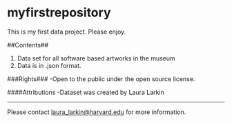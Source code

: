 # myfirstrepository
This is my first data project.  Please enjoy.

##Contents##
1. Data set for all software based artworks in the museum
2. Data is in .json format.

###Rights###
-Open to the public under the open source license.

####Attributions
-Dataset was created by Laura Larkin

***

Please contact laura_larkin@harvard.edu for more information.


